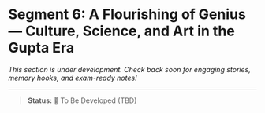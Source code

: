 # Segment 6: A Flourishing of Genius — Culture, Science, and Art in the Gupta Era

*This section is under development. Check back soon for engaging stories, memory hooks, and exam-ready notes!*

---

> **Status:** 🚧 To Be Developed (TBD)
